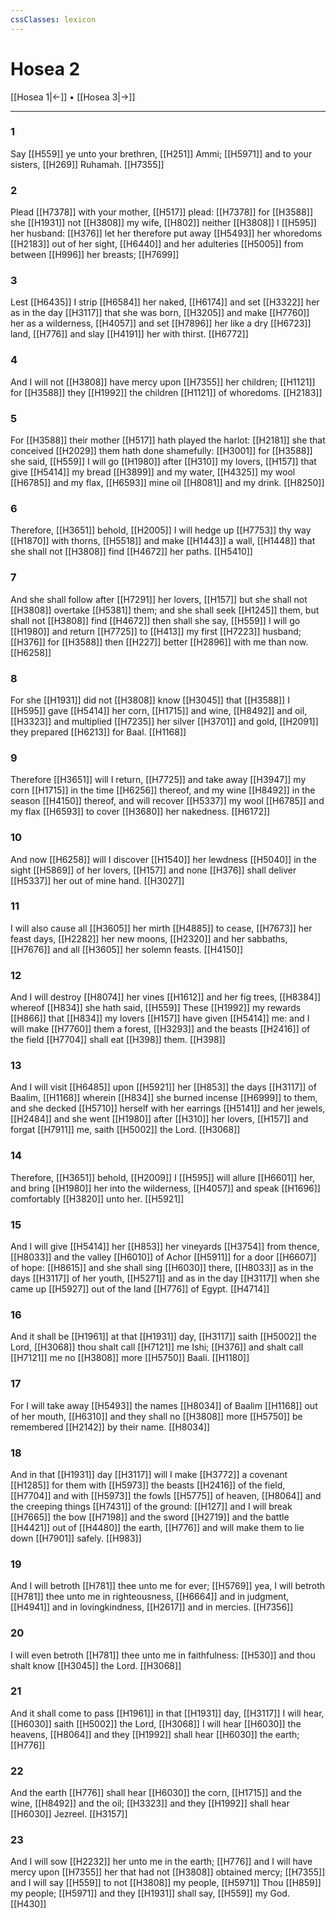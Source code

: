 ```yaml
---
cssClasses: lexicon
---
```

# Hosea 2

[[Hosea 1|←]] • [[Hosea 3|→]]

---

### 1
Say [[H559]] ye unto your brethren, [[H251]] Ammi; [[H5971]] and to your sisters, [[H269]] Ruhamah. [[H7355]]

### 2
Plead [[H7378]] with your mother, [[H517]] plead: [[H7378]] for [[H3588]] she [[H1931]] not [[H3808]] my wife, [[H802]] neither [[H3808]] I [[H595]] her husband: [[H376]] let her therefore put away [[H5493]] her whoredoms [[H2183]] out of her sight, [[H6440]] and her adulteries [[H5005]] from between [[H996]] her breasts; [[H7699]]

### 3
Lest [[H6435]] I strip [[H6584]] her naked, [[H6174]] and set [[H3322]] her as in the day [[H3117]] that she was born, [[H3205]] and make [[H7760]] her as a wilderness, [[H4057]] and set [[H7896]] her like a dry [[H6723]] land, [[H776]] and slay [[H4191]] her with thirst. [[H6772]]

### 4
And I will not [[H3808]] have mercy upon [[H7355]] her children; [[H1121]] for [[H3588]] they [[H1992]] the children [[H1121]] of whoredoms. [[H2183]]

### 5
For [[H3588]] their mother [[H517]] hath played the harlot: [[H2181]] she that conceived [[H2029]] them hath done shamefully: [[H3001]] for [[H3588]] she said, [[H559]] I will go [[H1980]] after [[H310]] my lovers, [[H157]] that give [[H5414]] my bread [[H3899]] and my water, [[H4325]] my wool [[H6785]] and my flax, [[H6593]] mine oil [[H8081]] and my drink. [[H8250]]

### 6
Therefore, [[H3651]] behold, [[H2005]] I will hedge up [[H7753]] thy way [[H1870]] with thorns, [[H5518]] and make [[H1443]] a wall, [[H1448]] that she shall not [[H3808]] find [[H4672]] her paths. [[H5410]]

### 7
And she shall follow after [[H7291]] her lovers, [[H157]] but she shall not [[H3808]] overtake [[H5381]] them; and she shall seek [[H1245]] them, but shall not [[H3808]] find [[H4672]] then shall she say, [[H559]] I will go [[H1980]] and return [[H7725]] to [[H413]] my first [[H7223]] husband; [[H376]] for [[H3588]] then [[H227]] better [[H2896]] with me than now. [[H6258]]

### 8
For she [[H1931]] did not [[H3808]] know [[H3045]] that [[H3588]] I [[H595]] gave [[H5414]] her corn, [[H1715]] and wine, [[H8492]] and oil, [[H3323]] and multiplied [[H7235]] her silver [[H3701]] and gold, [[H2091]] they prepared [[H6213]] for Baal. [[H1168]]

### 9
Therefore [[H3651]] will I return, [[H7725]] and take away [[H3947]] my corn [[H1715]] in the time [[H6256]] thereof, and my wine [[H8492]] in the season [[H4150]] thereof, and will recover [[H5337]] my wool [[H6785]] and my flax [[H6593]] to cover [[H3680]] her nakedness. [[H6172]]

### 10
And now [[H6258]] will I discover [[H1540]] her lewdness [[H5040]] in the sight [[H5869]] of her lovers, [[H157]] and none [[H376]] shall deliver [[H5337]] her out of mine hand. [[H3027]]

### 11
I will also cause all [[H3605]] her mirth [[H4885]] to cease, [[H7673]] her feast days, [[H2282]] her new moons, [[H2320]] and her sabbaths, [[H7676]] and all [[H3605]] her solemn feasts. [[H4150]]

### 12
And I will destroy [[H8074]] her vines [[H1612]] and her fig trees, [[H8384]] whereof [[H834]] she hath said, [[H559]] These [[H1992]] my rewards [[H866]] that [[H834]] my lovers [[H157]] have given [[H5414]] me: and I will make [[H7760]] them a forest, [[H3293]] and the beasts [[H2416]] of the field [[H7704]] shall eat [[H398]] them. [[H398]]

### 13
And I will visit [[H6485]] upon [[H5921]]  her [[H853]] the days [[H3117]] of Baalim, [[H1168]] wherein [[H834]] she burned incense [[H6999]] to them, and she decked [[H5710]] herself with her earrings [[H5141]] and her jewels, [[H2484]] and she went [[H1980]] after [[H310]] her lovers, [[H157]] and forgat [[H7911]] me, saith [[H5002]] the Lord. [[H3068]]

### 14
Therefore, [[H3651]] behold, [[H2009]] I [[H595]] will allure [[H6601]] her, and bring [[H1980]] her into the wilderness, [[H4057]] and speak [[H1696]] comfortably [[H3820]] unto her. [[H5921]]

### 15
And I will give [[H5414]]  her [[H853]] her vineyards [[H3754]] from thence, [[H8033]] and the valley [[H6010]] of Achor [[H5911]] for a door [[H6607]] of hope: [[H8615]] and she shall sing [[H6030]] there, [[H8033]] as in the days [[H3117]] of her youth, [[H5271]] and as in the day [[H3117]] when she came up [[H5927]] out of the land [[H776]] of Egypt. [[H4714]]

### 16
And it shall be [[H1961]] at that [[H1931]] day, [[H3117]] saith [[H5002]] the Lord, [[H3068]] thou shalt call [[H7121]] me Ishi; [[H376]] and shalt call [[H7121]] me no [[H3808]] more [[H5750]] Baali. [[H1180]]

### 17
For I will take away [[H5493]] the names [[H8034]] of Baalim [[H1168]] out of her mouth, [[H6310]] and they shall no [[H3808]] more [[H5750]] be remembered [[H2142]] by their name. [[H8034]]

### 18
And in that [[H1931]] day [[H3117]] will I make [[H3772]] a covenant [[H1285]] for them with [[H5973]] the beasts [[H2416]] of the field, [[H7704]] and with [[H5973]] the fowls [[H5775]] of heaven, [[H8064]] and the creeping things [[H7431]] of the ground: [[H127]] and I will break [[H7665]] the bow [[H7198]] and the sword [[H2719]] and the battle [[H4421]] out of [[H4480]] the earth, [[H776]] and will make them to lie down [[H7901]] safely. [[H983]]

### 19
And I will betroth [[H781]] thee unto me for ever; [[H5769]] yea, I will betroth [[H781]] thee unto me in righteousness, [[H6664]] and in judgment, [[H4941]] and in lovingkindness, [[H2617]] and in mercies. [[H7356]]

### 20
I will even betroth [[H781]] thee unto me in faithfulness: [[H530]] and thou shalt know [[H3045]] the Lord. [[H3068]]

### 21
And it shall come to pass [[H1961]] in that [[H1931]] day, [[H3117]] I will hear, [[H6030]] saith [[H5002]] the Lord, [[H3068]] I will hear [[H6030]] the heavens, [[H8064]] and they [[H1992]] shall hear [[H6030]] the earth; [[H776]]

### 22
And the earth [[H776]] shall hear [[H6030]] the corn, [[H1715]] and the wine, [[H8492]] and the oil; [[H3323]] and they [[H1992]] shall hear [[H6030]] Jezreel. [[H3157]]

### 23
And I will sow [[H2232]] her unto me in the earth; [[H776]] and I will have mercy upon [[H7355]] her that had not [[H3808]] obtained mercy; [[H7355]] and I will say [[H559]] to not [[H3808]] my people, [[H5971]] Thou [[H859]] my people; [[H5971]] and they [[H1931]] shall say, [[H559]] my God. [[H430]]